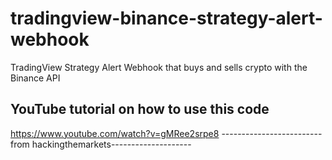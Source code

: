 # tradingview-binance-strategy-alert-webhook
TradingView Strategy Alert Webhook that buys and sells crypto with the Binance API

## YouTube tutorial on how to use this code

https://www.youtube.com/watch?v=gMRee2srpe8
-------------------------from hackingthemarkets--------------------
